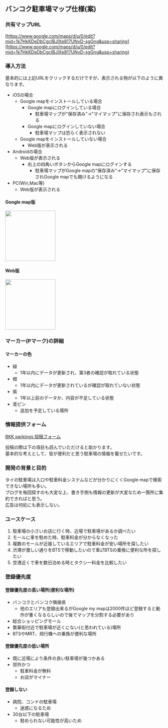 ## バンコク駐車場マップ仕様(案)
### 共有マップURL
[https://www.google.com/maps/d/u/0/edit?mid=1k7HkKDeDbCgcIBJlXe817UNvD-sgGng&usp=sharing](https://www.google.com/maps/d/u/0/edit?mid=1k7HkKDeDbCgcIBJlXe817UNvD-sgGng&usp=sharing)

### 導入方法
基本的には上記URLをクリックするだけですが、表示される物が以下のように異なります。
- iOSの場合
  - Google mapをインストールしている場合
    - Google mapにログインしている場合
      - 駐車場マップが"保存済み"→"マイマップ"に保存され表示もされる
    - Google mapにログインしていない場合
      - 駐車場マップは恐らく表示されない
  - Google mapをインストールしていない場合
    - Web版が表示される
- Androidの場合
  - Web版が表示される
    - 右上の四角いボタンからGoogle mapにログインする
      - 駐車場マップがGoogle mapの"保存済み"→"マイマップ"に保存されGoogle mapでも開けるようになる
- PC(Win,Mac等)
  - Web版が表示される

#### Google map版
<img width="160" src="https://github.com/paint4sharing/bkk_parkings_md/assets/140983819/67a0baa5-d593-448f-b444-b568d6b013fd">

#### Web版
<img width="160" src="https://github.com/paint4sharing/bkk_parkings_md/assets/140983819/6e00f7c2-980f-4201-b196-1716d51c710d">

### マーカー(Pマーク)の詳細
#### マーカーの色
- 緑
  - 1年以内にデータが更新され、第3者の確認が取れている状態
- 橙
  - 1年以内にデータが更新されているが確認が取れていない状態
- 紫
  - 1年以上前のデータか、内容が不足している状態
- 青ピン
  - 追加を予定している場所

### 情報提供フォーム
[BKK parkings 投稿フォーム](https://forms.gle/XxRbP7KCEf66mhTF8)  
  
投稿の際は下の項目も読んでいただけると助かります。  
基本的な考えとして、皆が便利だと思う駐車場の情報を載せたいです。

### 開発の背景と目的
タイの駐車場は入口や駐車料金システムなどが分かりにくくGoogle mapで検索できない場所も多い。  
ブログを毎回探すのも大変な上、書き手側も情報の更新が大変なため一箇所に集約できればと思う。  
広告は何処にも表示しない。

### ユースケース
1. 駐車場の小さいお店に行く時、近場で駐車場があるか調べたい
2. モールに車を駐めた時、駐車料金が分からなくなった
3. 複数のモールが近接しているエリアで駐車料金が安い場所を探したい
4. 渋滞が激しい通りをBTSで移動したいので車⇄BTSの乗換に便利な所を探したい
5. 空港近くで車を数日泊める時とタクシー料金を比較したい

### 登録優先度
#### 登録優先度の高い場所(便利な場所)
- バンコクとバンコク隣接県
  - 他のエリアも登録出来るがGoogle my mapは2000件ほど登録すると動作が重くなるらしいので後でマップを分割する必要があり
- 総合ショッピングモール
- 繁華街付近で駐車場が近くにない(と思われている)場所
- BTSやMRT、飛行機への乗換が便利な場所

#### 登録優先度の低い場所
- 既に近場により条件の良い駐車場が幾つかある
- 郊外かつ
  - 駐車料金が無料
  - お店がマイナー

#### 登録しない
- 病院、コンドの駐車場
  - 迷惑になるため
- 30台以下の駐車場
  - 駐められない可能性が高いため
